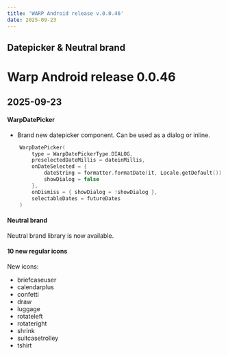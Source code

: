 ```yaml
---
title: 'WARP Android release v.0.0.46'
date: 2025-09-23
---
```


Datepicker & Neutral brand
---

# Warp Android release 0.0.46

## 2025-09-23


#### WarpDatePicker
- Brand new datepicker component. Can be used as a dialog or inline. 
```kotlin
    WarpDatePicker(
        type = WarpDatePickerType.DIALOG,
        preselectedDateMillis = dateinMillis,
        onDateSelected = {
            dateString = formatter.formatDate(it, Locale.getDefault())
            showDialog = false
        },
        onDismiss = { showDialog = !showDialog },
        selectableDates = futureDates
    )
```

#### Neutral brand
Neutral brand library is now available.

#### 10 new regular icons
New icons:
- briefcaseuser
- calendarplus
- confetti
- draw
- luggage
- rotateleft
- rotateright
- shrink
- suitcasetrolley
- tshirt
